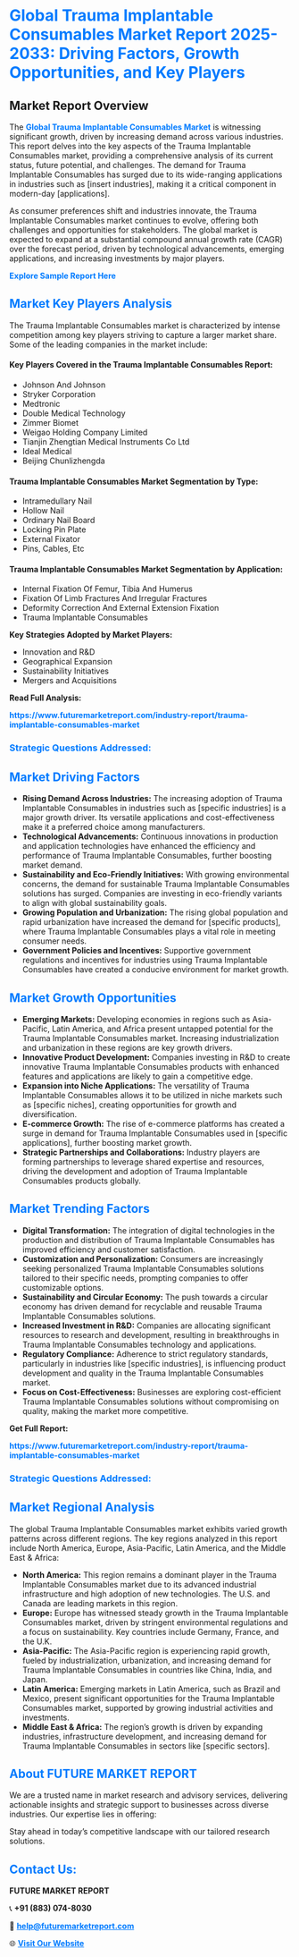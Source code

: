 <h1 style="color: #007BFF;">Global Trauma Implantable Consumables Market Report 2025-2033: Driving Factors, Growth Opportunities, and Key Players</h1>

<section id="overview">
<h2>Market Report Overview</h2>
<p>The <a href="https://www.futuremarketreport.com/industry-report/trauma-implantable-consumables-market" style="color: #007BFF; text-decoration: none;"><strong>Global Trauma Implantable Consumables Market</strong></a> is witnessing significant growth, driven by increasing demand across various industries. This report delves into the key aspects of the Trauma Implantable Consumables market, providing a comprehensive analysis of its current status, future potential, and challenges. The demand for Trauma Implantable Consumables has surged due to its wide-ranging applications in industries such as [insert industries], making it a critical component in modern-day [applications].</p>
<p>As consumer preferences shift and industries innovate, the Trauma Implantable Consumables market continues to evolve, offering both challenges and opportunities for stakeholders. The global market is expected to expand at a substantial compound annual growth rate (CAGR) over the forecast period, driven by technological advancements, emerging applications, and increasing investments by major players.</p>
</section>

<section id="overview">
<p><a href="https://www.futuremarketreport.com/request-sample/reportId=126967" style="color: #007BFF; text-decoration: none;"><strong>Explore Sample Report Here</strong></a></p>
</section>

<section id="key-players">
<h2 style="color: #007BFF;">Market Key Players Analysis</h2>
<p>The Trauma Implantable Consumables market is characterized by intense competition among key players striving to capture a larger market share. Some of the leading companies in the market include:</p>
<h4>Key Players Covered in the Trauma Implantable Consumables Report:</h4>
<ul><li>Johnson And Johnson</li><li>Stryker Corporation</li><li>Medtronic</li><li>Double Medical Technology</li><li>Zimmer Biomet</li><li>Weigao Holding Company Limited</li><li>Tianjin Zhengtian Medical Instruments Co Ltd</li><li>Ideal Medical</li><li>Beijing Chunlizhengda</li></ul>
<h4>Trauma Implantable Consumables Market Segmentation by Type:</h4>
<ul><li>Intramedullary Nail</li><li>Hollow Nail</li><li>Ordinary Nail Board</li><li>Locking Pin Plate</li><li>External Fixator</li><li>Pins, Cables, Etc</li></ul>

<h4>Trauma Implantable Consumables Market Segmentation by Application:</h4>
<ul><li>Internal Fixation Of Femur, Tibia And Humerus</li><li>Fixation Of Limb Fractures And Irregular Fractures</li><li>Deformity Correction And External Extension Fixation</li><li>Trauma Implantable Consumables</li></ul>
<p><strong>Key Strategies Adopted by Market Players:</strong></p>
<ul>
<li>Innovation and R&D</li>
<li>Geographical Expansion</li>
<li>Sustainability Initiatives</li>
<li>Mergers and Acquisitions</li>
</ul>
</section>

<section>
<p><strong>Read Full Analysis: </strong></p><a href="https://www.futuremarketreport.com/industry-report/trauma-implantable-consumables-market" style="color: #007BFF; text-decoration: none;"><strong>https://www.futuremarketreport.com/industry-report/trauma-implantable-consumables-market</strong></a>
<h3 style="color: #007BFF;">Strategic Questions Addressed:</h3>
</section>

<section id="driving-factors">
<h2 style="color: #007BFF;">Market Driving Factors</h2>
<ul>
<li><strong>Rising Demand Across Industries:</strong> The increasing adoption of Trauma Implantable Consumables in industries such as [specific industries] is a major growth driver. Its versatile applications and cost-effectiveness make it a preferred choice among manufacturers.</li>
<li><strong>Technological Advancements:</strong> Continuous innovations in production and application technologies have enhanced the efficiency and performance of Trauma Implantable Consumables, further boosting market demand.</li>
<li><strong>Sustainability and Eco-Friendly Initiatives:</strong> With growing environmental concerns, the demand for sustainable Trauma Implantable Consumables solutions has surged. Companies are investing in eco-friendly variants to align with global sustainability goals.</li>
<li><strong>Growing Population and Urbanization:</strong> The rising global population and rapid urbanization have increased the demand for [specific products], where Trauma Implantable Consumables plays a vital role in meeting consumer needs.</li>
<li><strong>Government Policies and Incentives:</strong> Supportive government regulations and incentives for industries using Trauma Implantable Consumables have created a conducive environment for market growth.</li>
</ul>
</section>

<section id="growth-opportunities">
<h2 style="color: #007BFF;">Market Growth Opportunities</h2>
<ul>
<li><strong>Emerging Markets:</strong> Developing economies in regions such as Asia-Pacific, Latin America, and Africa present untapped potential for the Trauma Implantable Consumables market. Increasing industrialization and urbanization in these regions are key growth drivers.</li>
<li><strong>Innovative Product Development:</strong> Companies investing in R&D to create innovative Trauma Implantable Consumables products with enhanced features and applications are likely to gain a competitive edge.</li>
<li><strong>Expansion into Niche Applications:</strong> The versatility of Trauma Implantable Consumables allows it to be utilized in niche markets such as [specific niches], creating opportunities for growth and diversification.</li>
<li><strong>E-commerce Growth:</strong> The rise of e-commerce platforms has created a surge in demand for Trauma Implantable Consumables used in [specific applications], further boosting market growth.</li>
<li><strong>Strategic Partnerships and Collaborations:</strong> Industry players are forming partnerships to leverage shared expertise and resources, driving the development and adoption of Trauma Implantable Consumables products globally.</li>
</ul>
</section>

<section id="trending-factors">
<h2 style="color: #007BFF;">Market Trending Factors</h2>
<ul>
<li><strong>Digital Transformation:</strong> The integration of digital technologies in the production and distribution of Trauma Implantable Consumables has improved efficiency and customer satisfaction.</li>
<li><strong>Customization and Personalization:</strong> Consumers are increasingly seeking personalized Trauma Implantable Consumables solutions tailored to their specific needs, prompting companies to offer customizable options.</li>
<li><strong>Sustainability and Circular Economy:</strong> The push towards a circular economy has driven demand for recyclable and reusable Trauma Implantable Consumables solutions.</li>
<li><strong>Increased Investment in R&D:</strong> Companies are allocating significant resources to research and development, resulting in breakthroughs in Trauma Implantable Consumables technology and applications.</li>
<li><strong>Regulatory Compliance:</strong> Adherence to strict regulatory standards, particularly in industries like [specific industries], is influencing product development and quality in the Trauma Implantable Consumables market.</li>
<li><strong>Focus on Cost-Effectiveness:</strong> Businesses are exploring cost-efficient Trauma Implantable Consumables solutions without compromising on quality, making the market more competitive.</li>
</ul>
</section>

<section>
<p><strong>Get Full Report: </strong></p><a href="https://www.futuremarketreport.com/industry-report/trauma-implantable-consumables-market" style="color: #007BFF; text-decoration: none;"><strong>https://www.futuremarketreport.com/industry-report/trauma-implantable-consumables-market</strong></a>
<h3 style="color: #007BFF;">Strategic Questions Addressed:</h3>
</section>


<section id="regional-analysis">
<h2 style="color: #007BFF;">Market Regional Analysis</h2>
<p>The global Trauma Implantable Consumables market exhibits varied growth patterns across different regions. The key regions analyzed in this report include North America, Europe, Asia-Pacific, Latin America, and the Middle East & Africa:</p>
<ul>
<li><strong>North America:</strong> This region remains a dominant player in the Trauma Implantable Consumables market due to its advanced industrial infrastructure and high adoption of new technologies. The U.S. and Canada are leading markets in this region.</li>
<li><strong>Europe:</strong> Europe has witnessed steady growth in the Trauma Implantable Consumables market, driven by stringent environmental regulations and a focus on sustainability. Key countries include Germany, France, and the U.K.</li>
<li><strong>Asia-Pacific:</strong> The Asia-Pacific region is experiencing rapid growth, fueled by industrialization, urbanization, and increasing demand for Trauma Implantable Consumables in countries like China, India, and Japan.</li>
<li><strong>Latin America:</strong> Emerging markets in Latin America, such as Brazil and Mexico, present significant opportunities for the Trauma Implantable Consumables market, supported by growing industrial activities and investments.</li>
<li><strong>Middle East & Africa:</strong> The region’s growth is driven by expanding industries, infrastructure development, and increasing demand for Trauma Implantable Consumables in sectors like [specific sectors].</li>
</ul>
</section>

<footer>
<h2 style="color: #007BFF;">About FUTURE MARKET REPORT</h2>
<p>We are a trusted name in market research and advisory services, delivering actionable insights and strategic support to businesses across diverse industries. Our expertise lies in offering:</p>

<p>Stay ahead in today’s competitive landscape with our tailored research solutions.</p>

<h2 style="color: #007BFF;">Contact Us:</h2>
<p><strong>FUTURE MARKET REPORT</strong></p>
<p>📞 <strong>+91 (883) 074-8030</strong></p>
<p>📧 <strong><a href="mailto:help@futuremarketreport.com" style="color: #007BFF;">help@futuremarketreport.com</a></strong></p>
<p>🌐 <strong><a href="https://www.futuremarketreport.com/" style="color: #007BFF;">Visit Our Website</a></strong></p>
</footer>